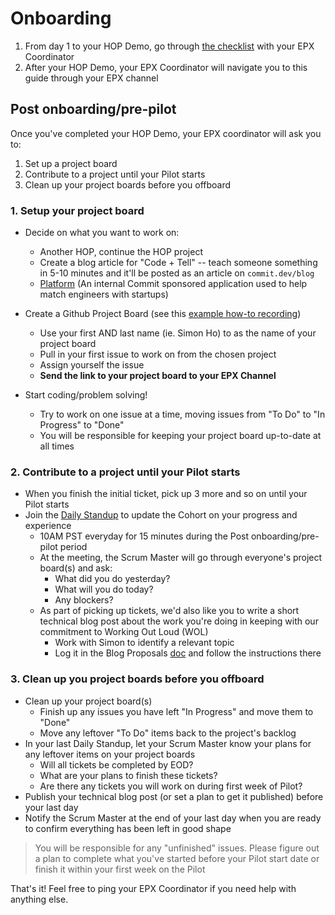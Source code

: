 # Onboarding

1. From day 1 to your HOP Demo, go through [the checklist](https://docs.google.com/spreadsheets/d/1dxoh2oAhdQcSoLtJyEj2ovm9wUlwMLjnUYncso-vSMw/edit#gid=0) with your EPX Coordinator
2. After your HOP Demo, your EPX Coordinator will navigate you to this guide through your EPX channel

## Post onboarding/pre-pilot

Once you've completed your HOP Demo, your EPX coordinator will ask you to:

1. Set up a project board
2. Contribute to a project until your Pilot starts
3. Clean up your project boards before you offboard

### **1. Setup your project board**

- Decide on what you want to work on:
  - Another HOP, continue the HOP project
  - Create a blog article for "Code + Tell" -- teach someone something in 5-10 minutes and it'll be posted as an article on `commit.dev/blog`
  - [Platform](https://github.com/commitdev/helix#platform-wiki) (An internal Commit sponsored application used to help match engineers with startups)
- Create a Github Project Board (see this [example how-to recording](https://github.com/commitdev/epcg#:~:text=example%20how-to%20recording))
  - Use your first AND last name (ie. Simon Ho) to as the name of your project board
  - Pull in your first issue to work on from the chosen project
  - Assign yourself the issue
  - **Send the link to your project board to your EPX Channel**

- Start coding/problem solving!
  - Try to work on one issue at a time, moving issues from "To Do" to "In Progress" to "Done"
  - You will be responsible for keeping your project board up-to-date at all times

### **2. Contribute to a project until your Pilot starts**

- When you finish the initial ticket, pick up 3 more and so on until your Pilot starts
- Join the [Daily Standup](https://us02web.zoom.us/j/82469142067?pwd=cWcvU0lrMFNXeitCbUNybGlPVnZDQT09) to update the Cohort on your progress and experience
  - 10AM PST everyday for 15 minutes during the Post onboarding/pre-pilot period
  - At the meeting, the Scrum Master will go through everyone's project board(s) and ask:
    - What did you do yesterday?
    - What will you do today?
    - Any blockers?
  - As part of picking up tickets, we'd also like you to write a short technical blog post about the work you're doing in keeping with our commitment to Working Out Loud (WOL)
    - Work with Simon to identify a relevant topic
    - Log it in the Blog Proposals [doc](https://docs.google.com/document/d/1ed4-RVeMUNDDJZvfK7eArJDHjIgl62HuH83b4jK-_Qc/edit) and follow the instructions there

### **3. Clean up you project boards before you offboard**

- Clean up your project board(s)
  - Finish up any issues you have left "In Progress" and move them to "Done"
  - Move any leftover "To Do" items back to the project's backlog
- In your last Daily Standup, let your Scrum Master know your plans for any leftover items on your project boards
  - Will all tickets be completed by EOD?
  - What are your plans to finish these tickets?
  - Are there any tickets you will work on during first week of Pilot?
- Publish your technical blog post (or set a plan to get it published) before your last day
- Notify the Scrum Master at the end of your last day when you are ready to confirm everything has been left in good shape

> You will be responsible for any "unfinished" issues. Please figure out a plan to complete what you've started before your Pilot start date or finish it within your first week on the Pilot

That's it! Feel free to ping your EPX Coordinator if you need help with anything else.
